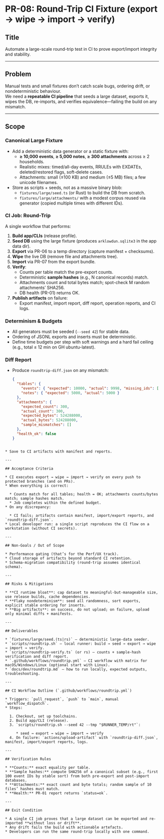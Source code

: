 # PR-08: Round-Trip CI Fixture (export → wipe → import → verify)

## Title
Automate a large-scale round-trip test in CI to prove export/import integrity and stability.

---

## Problem
Manual tests and small fixtures don’t catch scale bugs, ordering drift, or nondeterministic behaviour.  
We need a **repeatable CI pipeline** that seeds a large dataset, exports it, wipes the DB, re-imports, and verifies equivalence—failing the build on any mismatch.

---

## Scope
### Canonical Large Fixture
- Add a deterministic data generator or a static fixture with:
  - **≥ 10,000 events**, **≥ 5,000 notes**, **≥ 300 attachments** across ≥ 2 households.
  - Realistic mixes: timed/all-day events, RRULEs with EXDATEs, deleted/restored flags, soft-delete cases.
  - Attachments: small (≤100 KB) and medium (≤5 MB) files; a few unicode filenames.
- Store as scripts + seeds, not as a massive binary blob:
  - `fixtures/large/seed.ts` (or Rust) to build the DB from scratch.
  - `fixtures/large/attachments/` with a modest corpus reused via generator (copied multiple times with different IDs).

### CI Job: Round-Trip
A single workflow that performs:

1) **Build app/CLIs** (release profile).
2) **Seed DB** using the large fixture (produces `arklowdun.sqlite3` in the app data dir).
3) **Export** via PR-06 to a temp directory (capture manifest + checksums).
4) **Wipe** the live DB (remove file and attachments tree).
5) **Import** via PR-07 from the export bundle.
6) **Verify**:
   - Counts per table match the pre-export counts.
   - Deterministic **sample hashes** (e.g., N canonical records) match.
   - Attachments count and total bytes match; spot-check M random attachments’ SHA256.
   - DB health (PR-01) returns OK.
7) **Publish artifacts** on failure:
   - Export manifest, import report, diff report, operation reports, and CI logs.

### Determinism & Budgets
- All generators must be seeded (`--seed 42`) for stable data.
- Ordering of JSONL exports and inserts must be deterministic.
- Define time budgets per step with soft warnings and a hard fail ceiling (e.g., total ≤ 12 min on GH ubuntu-latest).

### Diff Report
- Produce `roundtrip-diff.json` on any mismatch:
  ```json
  {
    "tables": {
      "events": { "expected": 10000, "actual": 9998, "missing_ids": ["..."], "extra_ids": [] },
      "notes": { "expected": 5000, "actual": 5000 }
    },
    "attachments": {
      "expected_count": 300,
      "actual_count": 300,
      "expected_bytes": 524288000,
      "actual_bytes": 524288000,
      "sample_mismatches": []
    },
    "health_ok": false
  }
````

* Save to CI artifacts with manifest and reports.

---

## Acceptance Criteria

* CI executes export → wipe → import → verify on every push to protected branches (and on PRs).
* When everything is correct:

  * Counts match for all tables; health = OK; attachments counts/bytes match; sample hashes match.
  * Job completes within the defined budget.
* On any discrepancy:

  * CI fails; artifacts contain manifest, import/export reports, and `roundtrip-diff.json`.
* Local developer run: a single script reproduces the CI flow on a workstation (without CI secrets).

---

## Non-Goals / Out of Scope

* Performance gating (that’s for the Perf/UX track).
* Cloud storage of artifacts beyond standard CI retention.
* Schema-migration compatibility (round-trip assumes identical schema).

---

## Risks & Mitigations

* **CI runtime bloat**: cap dataset to meaningful-but-manageable size, use release builds, cache dependencies.
* **Flaky nondeterminism**: seed all randomness, sort exports, explicit stable ordering for inserts.
* **Big artifacts**: on success, do not upload; on failure, upload only minimal diffs + manifests.

---

## Deliverables

* `fixtures/large/seed.(ts|rs)` — deterministic large-data seeder.
* `scripts/roundtrip.sh` — local runner: build → seed → export → wipe → import → verify.
* `scripts/roundtrip-verify.ts` (or rs) — counts + sample-hash verification and diff report.
* `.github/workflows/roundtrip.yml` — CI workflow with matrix for macOS/Windows/Linux (optional start with Linux).
* `docs/dev/roundtrip.md` — how to run locally, expected outputs, troubleshooting.

---

## CI Workflow Outline (`.github/workflows/roundtrip.yml`)

* Triggers: `pull_request`, `push` to `main`, manual `workflow_dispatch`.
* Steps:

  1. Checkout, set up toolchains.
  2. Build app/CLI (release).
  3. `scripts/roundtrip.sh --seed 42 --tmp "$RUNNER_TEMP/rt"`:

     * seed → export → wipe → import → verify
  4. On failure: `actions/upload-artifact` with `roundtrip-diff.json`, manifest, import/export reports, logs.

---

## Verification Rules

* **Counts:** exact equality per table.
* **Sample hashes:** compute SHA256 of a canonical subset (e.g., first 100 event IDs by stable sort) from both pre-export and post-import databases.
* **Attachments:** exact count and byte totals; random sample of 10 files’ hashes must match.
* **Health:** PR-01 report returns `status=ok`.

---

## Exit Condition

* A single CI job proves that a large dataset can be exported and re-imported **without loss or drift**.
* Any drift fails the build with actionable artefacts.
* Developers can run the same round-trip locally with one command.
